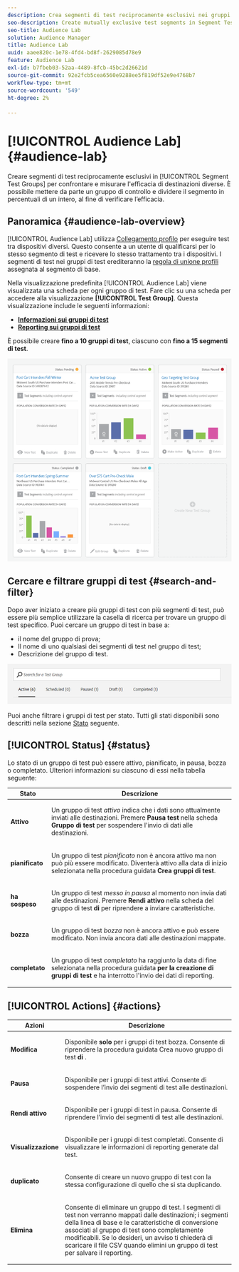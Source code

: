 ```yaml
---
description: Crea segmenti di test reciprocamente esclusivi nei gruppi di test dei segmenti per confrontare e misurare l’efficacia di destinazioni diverse. È possibile mettere da parte un gruppo di controllo e dividere il segmento in percentuali di un intero, al fine di verificare l’efficacia.
seo-description: Create mutually exclusive test segments in Segment Test Groups to compare and measure effectiveness of different destinations. You can set aside a control group and divide your segment into percentages of a whole, in order to test efficacy.
seo-title: Audience Lab
solution: Audience Manager
title: Audience Lab
uuid: aaee820c-1e78-4fd4-bd8f-2629085d78e9
feature: Audience Lab
exl-id: b7fbeb03-52aa-4489-8fcb-45bc2d26621d
source-git-commit: 92e2fcb5cea6560e9288ee5f819df52e9e4768b7
workflow-type: tm+mt
source-wordcount: '549'
ht-degree: 2%

---
```


# [!UICONTROL Audience Lab] {#audience-lab}

Creare segmenti di test reciprocamente esclusivi in [!UICONTROL Segment Test Groups] per confrontare e misurare l&#39;efficacia di destinazioni diverse. È possibile mettere da parte un gruppo di controllo e dividere il segmento in percentuali di un intero, al fine di verificare l’efficacia.

## Panoramica {#audience-lab-overview}

[!UICONTROL Audience Lab] utilizza [Collegamento profilo](../../features/profile-merge-rules/merge-rules-overview.md) per eseguire test tra dispositivi diversi. Questo consente a un utente di qualificarsi per lo stesso segmento di test e ricevere lo stesso trattamento tra i dispositivi. I segmenti di test nei gruppi di test erediteranno la [regola di unione profili](../../features/profile-merge-rules/merge-rules-dashboard.md) assegnata al segmento di base.

Nella visualizzazione predefinita [!UICONTROL Audience Lab] viene visualizzata una scheda per ogni gruppo di test. Fare clic su una scheda per accedere alla visualizzazione **[!UICONTROL Test Group]**. Questa visualizzazione include le seguenti informazioni:

* **[Informazioni sui gruppi di test](../../features/audience-lab/audience-lab-information-view.md)**
* **[Reporting sui gruppi di test](../../features/audience-lab/audience-lab-reporting-view.md)**

È possibile creare **fino a 10 gruppi di test**, ciascuno con **fino a 15 segmenti di test**.

![](assets/test-groups-view.PNG)

## Cercare e filtrare gruppi di test {#search-and-filter}

Dopo aver iniziato a creare più gruppi di test con più segmenti di test, può essere più semplice utilizzare la casella di ricerca per trovare un gruppo di test specifico. Puoi cercare un gruppo di test in base a:

* il nome del gruppo di prova;
* Il nome di uno qualsiasi dei segmenti di test nel gruppo di test;
* Descrizione del gruppo di test.

![](assets/search_and_filter_audience_lab.png)

Puoi anche filtrare i gruppi di test per stato. Tutti gli stati disponibili sono descritti nella sezione [Stato](../../features/audience-lab/audience-lab.md#status) seguente.

## [!UICONTROL Status] {#status}

Lo stato di un gruppo di test può essere attivo, pianificato, in pausa, bozza o completato. Ulteriori informazioni su ciascuno di essi nella tabella seguente:

<table id="table_7A0388BA02E045AC971C06A22DAC2C63"> 
 <thead> 
  <tr> 
   <th colname="col1" class="entry"> Stato </th> 
   <th colname="col2" class="entry"> Descrizione </th> 
  </tr> 
 </thead>
 <tbody> 
  <tr> 
   <td colname="col1"> <p> <b><span class="uicontrol"> Attivo </span></b> </p> </td> 
   <td colname="col2"> <p>Un gruppo di test <i>attivo</i> indica che i dati sono attualmente inviati alle destinazioni. Premere <b><span class="uicontrol"> Pausa test </span></b> nella scheda <b><span class="uicontrol"> Gruppo di test </span></b> per sospendere l'invio di dati alle destinazioni. </p> </td> 
  </tr> 
  <tr> 
   <td colname="col1"> <p> <b><span class="uicontrol"> pianificato </span></b> </p> </td> 
   <td colname="col2"> <p>Un gruppo di test <i>pianificato</i> non è ancora attivo ma non può più essere modificato. Diventerà attivo alla data di inizio selezionata nella procedura guidata <b>Crea gruppi di test</b>. </p> </td> 
  </tr> 
  <tr> 
   <td colname="col1"> <p> <b><span class="uicontrol"> ha sospeso </span></b> </p> </td> 
   <td colname="col2"> <p>Un gruppo di test <i>messo in pausa</i> al momento non invia dati alle destinazioni. Premere <b><span class="uicontrol"> Rendi attivo </span></b> nella scheda del gruppo di test <b><span class="uicontrol"> di </span></b> per riprendere a inviare caratteristiche. </p> </td> 
  </tr> 
  <tr> 
   <td colname="col1"> <p> <b><span class="uicontrol"> bozza </span></b> </p> </td> 
   <td colname="col2"> <p>Un gruppo di test <i>bozza</i> non è ancora attivo e può essere modificato. Non invia ancora dati alle destinazioni mappate. </p> </td> 
  </tr> 
  <tr> 
   <td colname="col1"> <p> <b><span class="uicontrol"> completato </span></b> </p> </td> 
   <td colname="col2"> <p>Un gruppo di test <i>completato</i> ha raggiunto la data di fine selezionata nella procedura guidata <b><span class="uicontrol"> per la creazione di gruppi di test </span></b> e ha interrotto l'invio dei dati di reporting. </p> </td>
  </tr>
 </tbody>
</table>

## [!UICONTROL Actions] {#actions}

<table id="table_481A411E2D2F4FE891595D00E775CF60"> 
 <thead> 
  <tr> 
   <th colname="col1" class="entry"> Azioni </th> 
   <th colname="col2" class="entry"> Descrizione </th>
  </tr>
 </thead>
 <tbody> 
  <tr> 
   <td colname="col1"> <p> <b><span class="uicontrol"> Modifica </span></b> </p> </td>
   <td colname="col2"> <p>Disponibile <b>solo</b> per i gruppi di test bozza. Consente di riprendere la procedura guidata Crea nuovo gruppo di test <b><span class="uicontrol"> di </span></b>. </p> </td>
  </tr>
  <tr> 
   <td colname="col1"> <p> <b><span class="uicontrol"> Pausa </span></b> </p> </td>
   <td colname="col2"> <p>Disponibile per i gruppi di test attivi. Consente di sospendere l’invio dei segmenti di test alle destinazioni. </p> </td>
  </tr>
  <tr> 
   <td colname="col1"> <p> <b><span class="uicontrol"> Rendi attivo </span></b> </p> </td>
   <td colname="col2"> <p>Disponibile per i gruppi di test in pausa. Consente di riprendere l’invio dei segmenti di test alle destinazioni. </p> </td>
  </tr>
  <tr> 
   <td colname="col1"> <p> <b><span class="uicontrol"> Visualizzazione </span></b> </p> </td>
   <td colname="col2"> <p>Disponibile per i gruppi di test completati. Consente di visualizzare le informazioni di reporting generate dal test. </p> </td>
  </tr>
  <tr> 
   <td colname="col1"> <p> <b><span class="uicontrol"> duplicato </span></b> </p> </td>
   <td colname="col2"> <p>Consente di creare un nuovo gruppo di test con la stessa configurazione di quello che si sta duplicando. </p> </td>
  </tr>
  <tr> 
   <td colname="col1"> <p> <b><span class="uicontrol"> Elimina </span></b> </p> </td>
   <td colname="col2"> <p>Consente di eliminare un gruppo di test. I segmenti di test non verranno mappati dalle destinazioni; i segmenti della linea di base e le caratteristiche di conversione associati al gruppo di test sono completamente modificabili. Se lo desideri, un avviso ti chiederà di scaricare il file CSV quando elimini un gruppo di test per salvare il reporting. </p> </td>
  </tr>
 </tbody>
</table>
